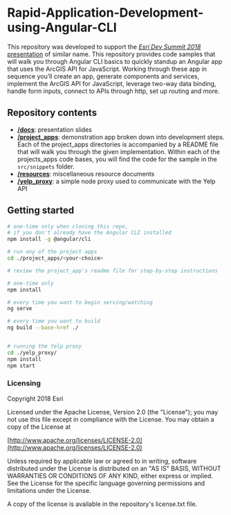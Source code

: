 # Rapid-Application-Development-using-Angular-CLI
This repository was developed to support the [*Esri Dev Summit 2018* presentation](https://devsummit2018.schedule.esri.com/schedule/433914485) of similar name. This repository provides code samples that will walk you through Angular CLI basics to quickly standup an Angular app that uses the ArcGIS API for JavaScript. Working through these app in sequence you’ll create an app, generate components and services, implement the ArcGIS API for JavaScript, leverage two-way data binding, handle form inputs, connect to APIs through http, set up routing and more.

## Repository contents
* **[/docs](https://github.com/sean-olson-e/Rapid-Application-Development-using-Angular-CLI/tree/master/docs)**: presentation slides
* **[/project_apps](https://github.com/sean-olson-e/Rapid-Application-Development-using-Angular-CLI/tree/master/project_apps)**: demonstration app broken down into development steps. Each of the project_apps directories is accompanied by a README file that will walk you through the given implementation.  Within each of the projects_apps code bases, you will find the code for the sample in the ```src/snippets``` folder.
* **[/resources](https://github.com/sean-olson-e/Rapid-Application-Development-using-Angular-CLI/tree/master/resources)**: miscellaneous resource documents
* **[/yelp_proxy](https://github.com/sean-olson-e/Rapid-Application-Development-using-Angular-CLI/tree/master/yelp_proxy)**: a simple node proxy used to communicate with the Yelp API

## Getting started

```bash
# one-time only when cloning this repo,
# if you don't already have the Angular CLI installed
npm install -g @angular/cli

# run any of the project apps
cd ./project_apps/<your-choice>

# review the project_app's readme file for step-by-step instructions

# one-time only
npm install

# every time you want to begin serving/watching
ng serve

# every time you want to build
ng build --base-href ./


# running the Yelp proxy
cd ./yelp_proxy/
npm install
npm start

```

### Licensing

Copyright 2018 Esri

Licensed under the Apache License, Version 2.0 (the "License"); you may not use this file except in compliance with the License. You may obtain a copy of the License at

[http://www.apache.org/licenses/LICENSE-2.0](http://www.apache.org/licenses/LICENSE-2.0)

Unless required by applicable law or agreed to in writing, software distributed under the License is distributed on an "AS IS" BASIS, WITHOUT WARRANTIES OR CONDITIONS OF ANY KIND, either express or implied. See the License for the specific language governing permissions and limitations under the License.

A copy of the license is available in the repository's license.txt file.
